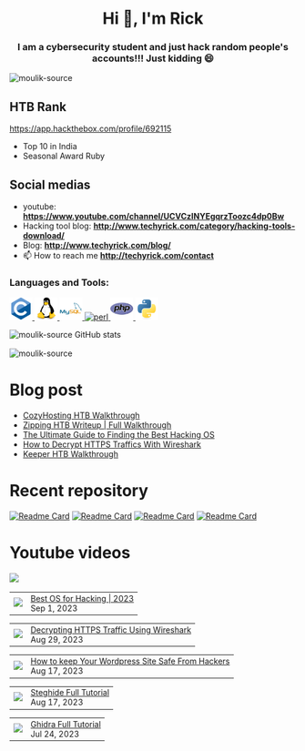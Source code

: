 <h1 align="center">Hi 👋, I'm Rick</h1>
<h3 align="center">I am a cybersecurity student and just hack random people's accounts!!! Just kidding 😄</h3>

<p align="left"> <img src="https://komarev.com/ghpvc/?username=moulik-source&label=Profile%20views&color=0e75b6&style=flat" alt="moulik-source" /> </p> 

## HTB Rank

https://app.hackthebox.com/profile/692115
- Top 10 in India
- Seasonal Award Ruby

## Social medias
- youtube: **https://www.youtube.com/channel/UCVCzINYEgqrzToozc4dp0Bw**
- Hacking tool blog: **http://www.techyrick.com/category/hacking-tools-download/**
- Blog: **http://www.techyrick.com/blog/**
- 📫 How to reach me **http://techyrick.com/contact**


<h3 align="left">Languages and Tools:</h3>
<p align="left"> <a href="https://www.cprogramming.com/" target="_blank"> <img src="https://raw.githubusercontent.com/devicons/devicon/master/icons/c/c-original.svg" alt="c" width="40" height="40"/> </a> <a href="https://www.linux.org/" target="_blank"> <img src="https://raw.githubusercontent.com/devicons/devicon/master/icons/linux/linux-original.svg" alt="linux" width="40" height="40"/> </a> <a href="https://www.mysql.com/" target="_blank"> <img src="https://raw.githubusercontent.com/devicons/devicon/master/icons/mysql/mysql-original-wordmark.svg" alt="mysql" width="40" height="40"/> </a> <a href="https://www.perl.org/" target="_blank"> <img src="https://api.iconify.design/logos-perl.svg" alt="perl" width="40" height="40"/> </a> <a href="https://www.php.net" target="_blank"> <img src="https://raw.githubusercontent.com/devicons/devicon/master/icons/php/php-original.svg" alt="php" width="40" height="40"/> </a> <a href="https://www.python.org" target="_blank"> <img src="https://raw.githubusercontent.com/devicons/devicon/master/icons/python/python-original.svg" alt="python" width="40" height="40"/> </a> </p>



![moulik-source GitHub stats](https://github-readme-stats.vercel.app/api?username=moulik-source&show_icons=true&theme=vision-friendly-dark)

<p><img align="center" src="https://github-readme-streak-stats.herokuapp.com/?user=moulik-source&theme=vision-friendly-dark" alt="moulik-source" /></p>

# Blog post
<!-- BLOG-POST-LIST:START -->
- [CozyHosting HTB Walkthrough](https://techyrick.com/cozyhosting-htb-walkthrough/)
- [Zipping HTB Writeup | Full Walkthrough](https://techyrick.com/zipping-htb-writeup-full-walkthrough/)
- [The Ultimate Guide to Finding the Best Hacking OS](https://techyrick.com/best-hacking-os/)
- [How to Decrypt HTTPS Traffics With Wireshark](https://techyrick.com/how-to-decrypt-https-traffic-using-wireshark/)
- [Keeper HTB Walkthrough](https://techyrick.com/keeper-htb-walkthrough/)
<!-- BLOG-POST-LIST:END -->

# Recent repository 

[![Readme Card](https://github-readme-stats.vercel.app/api/pin/?username=moulik-source&repo=ddos&theme=outrun)](https://github.com/moulik-source/ddos) 
[![Readme Card](https://github-readme-stats.vercel.app/api/pin/?username=moulik-source&repo=port-scan&theme=outrun)](https://github.com/moulik-source/port-scan)
[![Readme Card](https://github-readme-stats.vercel.app/api/pin/?username=moulik-source&repo=moulik-source&theme=outrun)](https://github.com/moulik-source/moulik-source)
[![Readme Card](https://github-readme-stats.vercel.app/api/pin/?username=moulik-source&repo=hashmo&theme=outrun)](https://github.com/moulik-source/hashmo)

# Youtube videos

[<img src="https://img.shields.io/badge/-Subscribe-red?style=for-the-badge&logo=youtube&logoColor=white"/>](https://www.youtube.com/channel/UCVHmOOAGNcLK5k0i7G1gTrQ)

<!-- YOUTUBE:START --><table><tr><td><a href="https://www.youtube.com/watch?v=paQDvqNhxnw"><img width="140px" src="https://i.ytimg.com/vi/paQDvqNhxnw/mqdefault.jpg"></a></td>
<td><a href="https://www.youtube.com/watch?v=paQDvqNhxnw">Best OS for Hacking | 2023</a><br/>Sep 1, 2023</td></tr></table>
<table><tr><td><a href="https://www.youtube.com/watch?v=3UD53di_taM"><img width="140px" src="https://i.ytimg.com/vi/3UD53di_taM/mqdefault.jpg"></a></td>
<td><a href="https://www.youtube.com/watch?v=3UD53di_taM">Decrypting HTTPS Traffic Using Wireshark</a><br/>Aug 29, 2023</td></tr></table>
<table><tr><td><a href="https://www.youtube.com/watch?v=UXtGTI2HBHk"><img width="140px" src="https://i.ytimg.com/vi/UXtGTI2HBHk/mqdefault.jpg"></a></td>
<td><a href="https://www.youtube.com/watch?v=UXtGTI2HBHk">How to keep Your Wordpress Site Safe From Hackers</a><br/>Aug 17, 2023</td></tr></table>
<table><tr><td><a href="https://www.youtube.com/watch?v=uQs6xUkSN3M"><img width="140px" src="https://i.ytimg.com/vi/uQs6xUkSN3M/mqdefault.jpg"></a></td>
<td><a href="https://www.youtube.com/watch?v=uQs6xUkSN3M">Steghide Full Tutorial</a><br/>Aug 17, 2023</td></tr></table>
<table><tr><td><a href="https://www.youtube.com/watch?v=EonShzcFB_I"><img width="140px" src="https://i.ytimg.com/vi/EonShzcFB_I/mqdefault.jpg"></a></td>
<td><a href="https://www.youtube.com/watch?v=EonShzcFB_I">Ghidra Full Tutorial</a><br/>Jul 24, 2023</td></tr></table>
<!-- YOUTUBE:END -->

